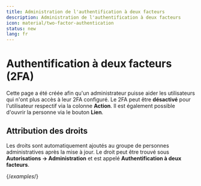 ```yaml
---
title: Administration de l'authentification à deux facteurs
description: Administration de l'authentification à deux facteurs
icon: material/two-factor-authentication
status: new
lang: fr
---
```


# Authentification à deux facteurs (2FA)

Cette page a été créée afin qu'un administrateur puisse aider les utilisateurs qui n'ont plus accès à leur 2FA configuré.
Le 2FA peut être **désactivé** pour l'utilisateur respectif via la colonne **Action**. Il est également possible d'ouvrir la personne via le bouton **Lien**.

## Attribution des droits

Les droits sont automatiquement ajoutés au groupe de personnes administratives après la mise à jour. Le droit peut être trouvé sous **Autorisations -> Administration** et est appelé **Authentification à deux facteurs**. 

{/*examples*/}

